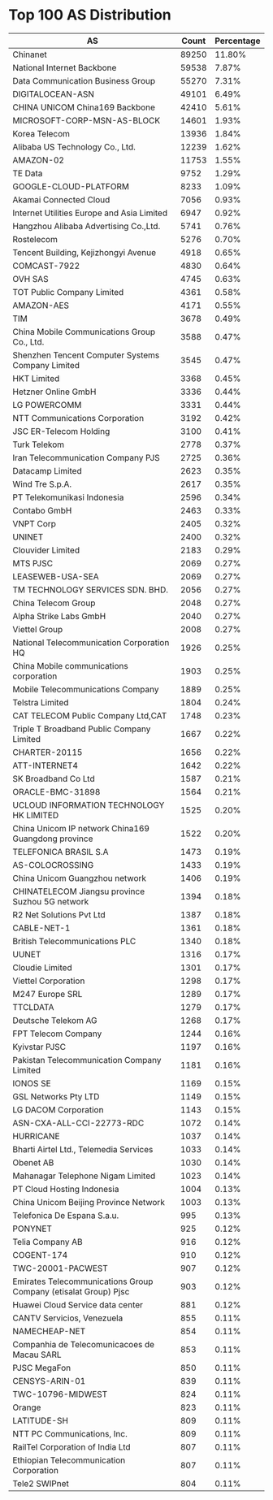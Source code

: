 # Top 100 AS Distribution
| AS | Count | Percentage |
|----|----|----|
| Chinanet | 89250 | 11.80% |
| National Internet Backbone | 59538 | 7.87% |
| Data Communication Business Group | 55270 | 7.31% |
| DIGITALOCEAN-ASN | 49101 | 6.49% |
| CHINA UNICOM China169 Backbone | 42410 | 5.61% |
| MICROSOFT-CORP-MSN-AS-BLOCK | 14601 | 1.93% |
| Korea Telecom | 13936 | 1.84% |
| Alibaba US Technology Co., Ltd. | 12239 | 1.62% |
| AMAZON-02 | 11753 | 1.55% |
| TE Data | 9752 | 1.29% |
| GOOGLE-CLOUD-PLATFORM | 8233 | 1.09% |
| Akamai Connected Cloud | 7056 | 0.93% |
| Internet Utilities Europe and Asia Limited | 6947 | 0.92% |
| Hangzhou Alibaba Advertising Co.,Ltd. | 5741 | 0.76% |
| Rostelecom | 5276 | 0.70% |
| Tencent Building, Kejizhongyi Avenue | 4918 | 0.65% |
| COMCAST-7922 | 4830 | 0.64% |
| OVH SAS | 4745 | 0.63% |
| TOT Public Company Limited | 4361 | 0.58% |
| AMAZON-AES | 4171 | 0.55% |
| TIM | 3678 | 0.49% |
| China Mobile Communications Group Co., Ltd. | 3588 | 0.47% |
| Shenzhen Tencent Computer Systems Company Limited | 3545 | 0.47% |
| HKT Limited | 3368 | 0.45% |
| Hetzner Online GmbH | 3336 | 0.44% |
| LG POWERCOMM | 3331 | 0.44% |
| NTT Communications Corporation | 3192 | 0.42% |
| JSC ER-Telecom Holding | 3100 | 0.41% |
| Turk Telekom | 2778 | 0.37% |
| Iran Telecommunication Company PJS | 2725 | 0.36% |
| Datacamp Limited | 2623 | 0.35% |
| Wind Tre S.p.A. | 2617 | 0.35% |
| PT Telekomunikasi Indonesia | 2596 | 0.34% |
| Contabo GmbH | 2463 | 0.33% |
| VNPT Corp | 2405 | 0.32% |
| UNINET | 2400 | 0.32% |
| Clouvider Limited | 2183 | 0.29% |
| MTS PJSC | 2069 | 0.27% |
| LEASEWEB-USA-SEA | 2069 | 0.27% |
| TM TECHNOLOGY SERVICES SDN. BHD. | 2056 | 0.27% |
| China Telecom Group | 2048 | 0.27% |
| Alpha Strike Labs GmbH | 2040 | 0.27% |
| Viettel Group | 2008 | 0.27% |
| National Telecommunication Corporation HQ | 1926 | 0.25% |
| China Mobile communications corporation | 1903 | 0.25% |
| Mobile Telecommunications Company | 1889 | 0.25% |
| Telstra Limited | 1804 | 0.24% |
| CAT TELECOM Public Company Ltd,CAT | 1748 | 0.23% |
| Triple T Broadband Public Company Limited | 1667 | 0.22% |
| CHARTER-20115 | 1656 | 0.22% |
| ATT-INTERNET4 | 1642 | 0.22% |
| SK Broadband Co Ltd | 1587 | 0.21% |
| ORACLE-BMC-31898 | 1564 | 0.21% |
| UCLOUD INFORMATION TECHNOLOGY HK LIMITED | 1525 | 0.20% |
| China Unicom IP network China169 Guangdong province | 1522 | 0.20% |
| TELEFONICA BRASIL S.A | 1473 | 0.19% |
| AS-COLOCROSSING | 1433 | 0.19% |
| China Unicom Guangzhou network | 1406 | 0.19% |
| CHINATELECOM Jiangsu province Suzhou 5G network | 1394 | 0.18% |
| R2 Net Solutions Pvt Ltd | 1387 | 0.18% |
| CABLE-NET-1 | 1361 | 0.18% |
| British Telecommunications PLC | 1340 | 0.18% |
| UUNET | 1316 | 0.17% |
| Cloudie Limited | 1301 | 0.17% |
| Viettel Corporation | 1298 | 0.17% |
| M247 Europe SRL | 1289 | 0.17% |
| TTCLDATA | 1279 | 0.17% |
| Deutsche Telekom AG | 1268 | 0.17% |
| FPT Telecom Company | 1244 | 0.16% |
| Kyivstar PJSC | 1197 | 0.16% |
| Pakistan Telecommunication Company Limited | 1181 | 0.16% |
| IONOS SE | 1169 | 0.15% |
| GSL Networks Pty LTD | 1149 | 0.15% |
| LG DACOM Corporation | 1143 | 0.15% |
| ASN-CXA-ALL-CCI-22773-RDC | 1072 | 0.14% |
| HURRICANE | 1037 | 0.14% |
| Bharti Airtel Ltd., Telemedia Services | 1033 | 0.14% |
| Obenet AB | 1030 | 0.14% |
| Mahanagar Telephone Nigam Limited | 1023 | 0.14% |
| PT Cloud Hosting Indonesia | 1004 | 0.13% |
| China Unicom Beijing Province Network | 1003 | 0.13% |
| Telefonica De Espana S.a.u. | 995 | 0.13% |
| PONYNET | 925 | 0.12% |
| Telia Company AB | 916 | 0.12% |
| COGENT-174 | 910 | 0.12% |
| TWC-20001-PACWEST | 907 | 0.12% |
| Emirates Telecommunications Group Company (etisalat Group) Pjsc | 903 | 0.12% |
| Huawei Cloud Service data center | 881 | 0.12% |
| CANTV Servicios, Venezuela | 855 | 0.11% |
| NAMECHEAP-NET | 854 | 0.11% |
| Companhia de Telecomunicacoes de Macau SARL | 853 | 0.11% |
| PJSC MegaFon | 850 | 0.11% |
| CENSYS-ARIN-01 | 839 | 0.11% |
| TWC-10796-MIDWEST | 824 | 0.11% |
| Orange | 823 | 0.11% |
| LATITUDE-SH | 809 | 0.11% |
| NTT PC Communications, Inc. | 809 | 0.11% |
| RailTel Corporation of India Ltd | 807 | 0.11% |
| Ethiopian Telecommunication Corporation | 807 | 0.11% |
| Tele2 SWIPnet | 804 | 0.11% |
